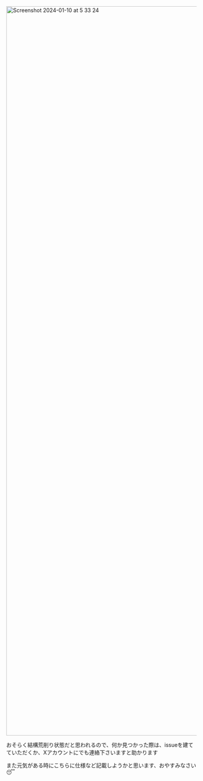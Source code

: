 <img width="1926" alt="Screenshot 2024-01-10 at 5 33 24" src="https://github.com/MoomA-0750/horizontal-comments-css/assets/23278754/6d33c1d3-d8db-436e-9a5f-aed5df9eccb7">

おそらく結構荒削り状態だと思われるので、何か見つかった際は、issueを建てていただくか、Xアカウントにでも連絡下さいますと助かります

また元気がある時にこちらに仕様など記載しようかと思います、おやすみなさい😴
